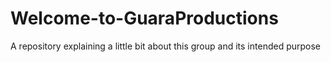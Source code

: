 # Welcome-to-GuaraProductions
A repository explaining a little bit about this group and its intended purpose
